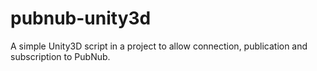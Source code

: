 pubnub-unity3d
==============

A simple Unity3D script in a project to allow connection, publication and subscription to PubNub.